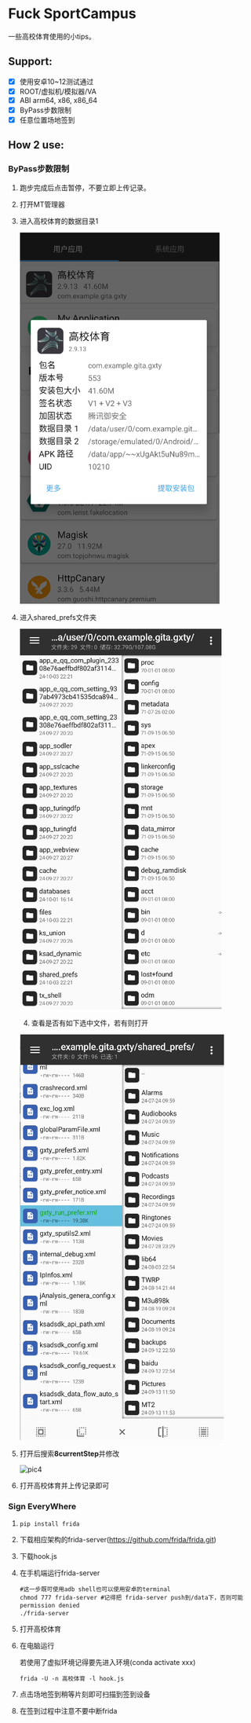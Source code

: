 # Fuck SportCampus

一些高校体育使用的小tips。

<h2> Support: </h2>

- [x] 使用安卓10~12测试通过
- [x] ROOT/虚拟机/模拟器/VA
- [x] ABI arm64, x86, x86_64
- [x] ByPass步数限制
- [x] 任意位置场地签到

<h2>How 2 use:</h2>

<h3>ByPass步数限制</h3>

1. 跑步完成后点击暂停，不要立即上传记录。

2. 打开MT管理器

3. 进入高校体育的数据目录1

   ![image-20241003221825383](pic1.png)

   

3. 进入shared_prefs文件夹

   ![pic2](pic2.png)

   4. 查看是否有如下选中文件，若有则打开

   ![pic3](pic3.png)

5. 打开后搜索**8currentStep**并修改

   ![pic4](C:\Users\easy123\Desktop\新建文件夹\pic4.png)

6. 打开高校体育并上传记录即可

<h3>Sign EveryWhere</h3>

1. ```shell
   pip install frida
   ```

2. 下载相应架构的frida-server(https://github.com/frida/frida.git)

3. 下载hook.js

4. 在手机端运行frida-server

   ```shell
   #这一步既可使用adb shell也可以使用安卓的terminal
   chmod 777 frida-server #记得把 frida-server push到/data下，否则可能permission denied
   ./frida-server
   ```

5. 打开高校体育

6. 在电脑运行

   若使用了虚拟环境记得要先进入环境(conda activate xxx)

   ```shell
   frida -U -n 高校体育 -l hook.js
   ```

7. 点击场地签到稍等片刻即可扫描到签到设备

8. 在签到过程中注意不要中断frida